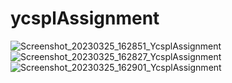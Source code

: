 # ycsplAssignment

![Screenshot_20230325_162851_YcsplAssignment](https://user-images.githubusercontent.com/67363661/227717050-d00e251b-07a8-4ae9-8828-72d3c4a0d3a6.jpg)
![Screenshot_20230325_162827_YcsplAssignment](https://user-images.githubusercontent.com/67363661/227717054-d341b5d4-187d-430a-a486-0f957553888b.jpg)
![Screenshot_20230325_162901_YcsplAssignment](https://user-images.githubusercontent.com/67363661/227717057-45ce4fe1-3e3f-40be-9738-b16192762d18.jpg)
